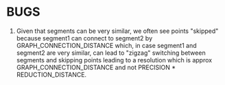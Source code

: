 # BUGS
1. Given that segments can be very similar, we often see points "skipped" because segment1 can connect to segment2 by GRAPH_CONNECTION_DISTANCE which, in case segment1 and segment2 are very similar, can lead to "zigzag" switching between segments and skipping points leading to a resolution which is approx GRAPH_CONNECTION_DISTANCE and not PRECISION * REDUCTION_DISTANCE.
